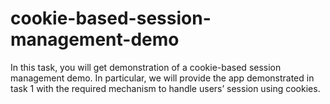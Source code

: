 # cookie-based-session-management-demo

In this task, you will get demonstration of a cookie-based session management demo. In particular, we will provide the app demonstrated in task 1 with the required mechanism to handle users’ session using cookies.
